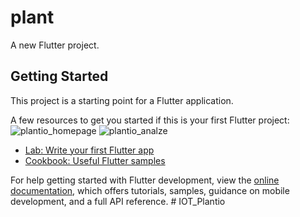 # plant

A new Flutter project.

## Getting Started

This project is a starting point for a Flutter application.


A few resources to get you started if this is your first Flutter project:
![plantio_homepage](https://github.com/JeromeRufus/IOT_Plantio/assets/105622974/46d0fd43-4a24-4ea5-b7da-2a739843cb46)
![plantio_analze](https://github.com/JeromeRufus/IOT_Plantio/assets/105622974/39cc8c15-32bb-4849-8811-8b33f8b6c7cf)

- [Lab: Write your first Flutter app](https://docs.flutter.dev/get-started/codelab)
- [Cookbook: Useful Flutter samples](https://docs.flutter.dev/cookbook)
  




For help getting started with Flutter development, view the
[online documentation](https://docs.flutter.dev/), which offers tutorials,
samples, guidance on mobile development, and a full API reference.
#   I O T _ P l a n t i o 
 
 
